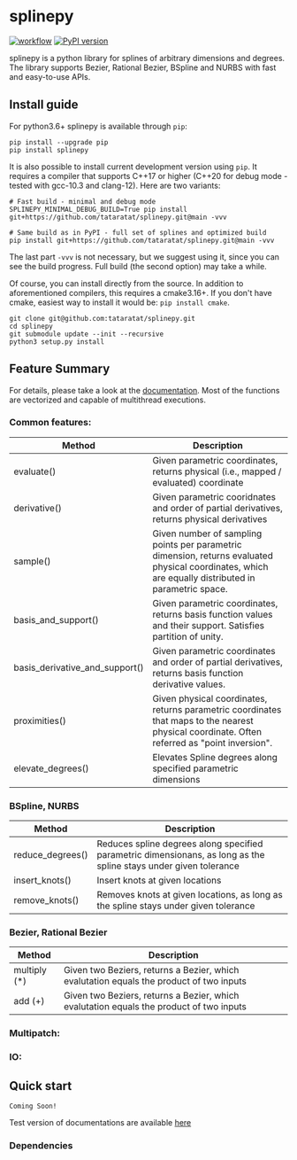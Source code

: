 # splinepy
[![workflow](https://github.com/tataratat/splinepy/actions/workflows/main.yml/badge.svg)](https://github.com/tataratat/splinepy/actions)
[![PyPI version](https://badge.fury.io/py/splinepy.svg)](https://badge.fury.io/py/splinepy)
  
splinepy is a python library for splines of arbitrary dimensions and degrees.
The library supports Bezier, Rational Bezier, BSpline and NURBS with fast and easy-to-use APIs.

## Install guide
For python3.6+ splinepy is available through `pip`:
```
pip install --upgrade pip
pip install splinepy
```

It is also possible to install current development version using `pip`. It requires a compiler that supports C++17 or higher (C++20 for debug mode - tested with gcc-10.3 and clang-12). Here are two variants:
```
# Fast build - minimal and debug mode
SPLINEPY_MINIMAL_DEBUG_BUILD=True pip install git+https://github.com/tataratat/splinepy.git@main -vvv

# Same build as in PyPI - full set of splines and optimized build
pip install git+https://github.com/tataratat/splinepy.git@main -vvv
```
The last part `-vvv` is not necessary, but we suggest using it, since you can see the build progress. Full build (the second option) may take a while.

Of course, you can install directly from the source.
In addition to aforementioned compilers, this requires a cmake3.16+. If you don't have cmake, easiest way to install it would be: `pip install cmake`.
```
git clone git@github.com:tataratat/splinepy.git
cd splinepy
git submodule update --init --recursive
python3 setup.py install
```

## Feature Summary
For details, please take a look at the [documentation](https://tataratat.github.io/splinepy).
Most of the functions are vectorized and capable of multithread executions.

### Common features:
| Method | Description |
| ------ | ----------- |
| evaluate() | Given parametric coordinates, returns physical (i.e., mapped / evaluated) coordinate |
| derivative() | Given parametric cooridnates and order of partial derivatives, returns physical derivatives |
| sample() | Given number of sampling points per parametric dimension,  returns evaluated physical coordinates, which are equally distributed in parametric space. |
| basis_and_support() | Given parametric coordinates, returns basis function values and their support. Satisfies partition of unity. |
| basis_derivative_and_support() | Given parametric coordinates and order of partial derivatives, returns basis function derivative values. |
| proximities() | Given physical coordinates, returns parametric coordinates that maps to the nearest physical coordinate. Often referred as "point inversion". |
| elevate_degrees() | Elevates Spline degrees along specified parametric dimensions |

### BSpline, NURBS
| Method | Description |
| ------ | ----------- |
| reduce_degrees() | Reduces spline degrees along specified parametric dimensionans, as long as the spline stays under given tolerance |
| insert_knots() | Insert knots at given locations |
| remove_knots() | Removes knots at given locations, as long as the spline stays under given tolerance |

### Bezier, Rational Bezier
| Method | Description |
| ------ | ----------- |
| multiply (*) | Given two Beziers, returns a Bezier, which evalutation equals the product of two inputs |
| add (+) | Given two Beziers, returns a Bezier, which evalutation equals the product of two inputs |



### Multipatch:

### IO:


## Quick start
```
Coming Soon!
```
Test version of documentations are available [here](https://tataratat.github.io/splinepy)


### Dependencies
